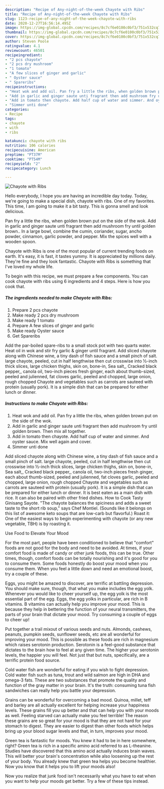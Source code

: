 ```yaml
---
description: "Recipe of Any-night-of-the-week Chayote with Ribs"
title: "Recipe of Any-night-of-the-week Chayote with Ribs"
slug: 1123-recipe-of-any-night-of-the-week-chayote-with-ribs
date: 2020-12-27T16:56:14.495Z
image: https://img-global.cpcdn.com/recipes/8c7cf6e0100c0bf3/751x532cq70/chayote-with-ribs-recipe-main-photo.jpg
thumbnail: https://img-global.cpcdn.com/recipes/8c7cf6e0100c0bf3/751x532cq70/chayote-with-ribs-recipe-main-photo.jpg
cover: https://img-global.cpcdn.com/recipes/8c7cf6e0100c0bf3/751x532cq70/chayote-with-ribs-recipe-main-photo.jpg
author: Steven Poole
ratingvalue: 4.1
reviewcount: 46501
recipeingredient:
- "2 pcs chayote"
- "2 pcs dry mushroom"
- "1 tomato"
- "A few slices of ginger and garlic"
- " Oyster sauce"
- " Spareribs"
recipeinstructions:
- "Heat wok and add oil. Pan fry a little the ribs, when golden brown put on the side of the wok."
- "Add in garlic and ginger saute unti fragrant then add mushroom fry until golden brown. Then mix all together."
- "Add in tomato then chayote. Add half cup of water and simmer. And oyster sauce. Mix well again and cover."
- "Simmer unti done"
categories:
- Recipe
tags:
- chayote
- with
- ribs

katakunci: chayote with ribs 
nutrition: 106 calories
recipecuisine: American
preptime: "PT37M"
cooktime: "PT54M"
recipeyield: "2"
recipecategory: Lunch

---
```



![Chayote with Ribs](https://img-global.cpcdn.com/recipes/8c7cf6e0100c0bf3/751x532cq70/chayote-with-ribs-recipe-main-photo.jpg)

Hello everybody, I hope you are having an incredible day today. Today, we're going to make a special dish, chayote with ribs. One of my favorites. This time, I am going to make it a bit tasty. This is gonna smell and look delicious.

Pan fry a little the ribs, when golden brown put on the side of the wok. Add in garlic and ginger saute unti fragrant then add mushroom fry until golden brown.. In a large bowl, combine the cumin, coriander, sugar, ancho powder, cinnamon, garlic powder, and pepper. Mix the spices well with a wooden spoon.

Chayote with Ribs is one of the most popular of current trending foods on earth. It's easy, it is fast, it tastes yummy. It is appreciated by millions daily. They're fine and they look fantastic. Chayote with Ribs is something that I've loved my whole life.


To begin with this recipe, we must prepare a few components. You can cook chayote with ribs using 6 ingredients and 4 steps. Here is how you cook that.

<!--inarticleads1-->

##### The ingredients needed to make Chayote with Ribs:

1. Prepare 2 pcs chayote
1. Make ready 2 pcs dry mushroom
1. Make ready 1 tomato
1. Prepare A few slices of ginger and garlic
1. Make ready  Oyster sauce
1. Get  Spareribs


Add the par-boiled spare-ribs to a small stock pot with two quarts water. Heat oil in wok and stir fry garlic &amp; ginger until fragrant. Add sliced chayote along with Chinese wine, a tiny dash of fish sauce and a small pinch of salt. large chayote, peeled, cut in half lengthwise then cut crosswise into ½-inch thick slices, large chicken thighs, skin on, bone-in, Sea salt,, Cracked black pepper,, canola oil, two-inch pieces fresh ginger, each about thumb-sized, peeled and julienned, fat cloves garlic, peeled and chopped, large onion, rough chopped Chayote and vegetables such as carrots are sauteed with protein (usually pork). It is a simple dish that can be prepared for either lunch or dinner. 

<!--inarticleads2-->

##### Instructions to make Chayote with Ribs:

1. Heat wok and add oil. Pan fry a little the ribs, when golden brown put on the side of the wok.
1. Add in garlic and ginger saute unti fragrant then add mushroom fry until golden brown. Then mix all together.
1. Add in tomato then chayote. Add half cup of water and simmer. And oyster sauce. Mix well again and cover.
1. Simmer unti done


Add sliced chayote along with Chinese wine, a tiny dash of fish sauce and a small pinch of salt. large chayote, peeled, cut in half lengthwise then cut crosswise into ½-inch thick slices, large chicken thighs, skin on, bone-in, Sea salt,, Cracked black pepper,, canola oil, two-inch pieces fresh ginger, each about thumb-sized, peeled and julienned, fat cloves garlic, peeled and chopped, large onion, rough chopped Chayote and vegetables such as carrots are sauteed with protein (usually pork). It is a simple dish that can be prepared for either lunch or dinner. It is best eaten as a main dish with rice. It can also be paired with other fried dishes. How to Cook Tasty Ginisang Sayote. &#34;The chayote balances the spiciness and adds a sweet taste to the short rib soup,&#34; says Chef Montiel. (Sounds like it belongs on this list of awesome keto soups that are low-carb but flavorful.) Roast it: One of the easiest ways to begin experimenting with chayote (or any new vegetable, TBH) is by roasting it. 

Use Food to Elevate Your Mood


For the most part, people have been conditioned to believe that "comfort" foods are not good for the body and need to be avoided. At times, if your comfort food is made of candy or other junk foods, this can be true. Other times, though, comfort foods can be totally nourishing and it's good for you to consume them. Some foods honestly do boost your mood when you consume them. When you feel a little down and need an emotional boost, try a couple of these.

Eggs, you might be amazed to discover, are terrific at battling depression. You should make sure, though, that what you make includes the egg yolk. Whenever you would like to cheer yourself up, the egg yolk is the most essential part of the egg. Eggs, the egg yolks in particular, are rich in B vitamins. B vitamins can actually help you improve your mood. This is because they help in bettering the function of your neural transmitters, the parts of your brain that dictate your mood. Try consuming a couple of eggs to cheer up!

Put together a trail mixout of various seeds and nuts. Almonds, cashews, peanuts, pumpkin seeds, sunflower seeds, etc are all wonderful for improving your mood. This is possible as these foods are rich in magnesium which raises serotonin production. Serotonin is a feel-good substance that dictates to the brain how to feel at any given time. The higher your serotonin levels, the happier you will feel. Not just that but nuts, specifically, are a terrific protein food source.

Cold water fish are wonderful for eating if you wish to fight depression. Cold water fish such as tuna, trout and wild salmon are high in DHA and omega-3 fats. These are two substances that promote the quality and function of the gray matter in your brain. It's the truth: consuming tuna fish sandwiches can really help you battle your depression. 

Grains can be wonderful for overcoming a bad mood. Quinoa, millet, teff and barley are all actually excellent for helping increase your happiness levels. These grains fill you up better and that can help you with your moods as well. Feeling starved can actually make you feel terrible! The reason these grains are so great for your mood is that they are not hard for your stomach to digest. They are easier to digest than other foods which helps bring up your blood sugar levels and that, in turn, improves your mood.

Green tea is fantastic for moods. You knew it had to be in here somewhere, right? Green tea is rich in a specific amino acid referred to as L-theanine. Studies have discovered that this amino acid actually induces brain waves. This will better your brain's concentration while also loosening up the rest of your body. You already knew that green tea helps you become healthier. Now you know that it helps you to lift your moods also!

Now you realize that junk food isn't necessarily what you have to eat when you want to help your moods get better. Try  a few  of  these  tips  instead.

